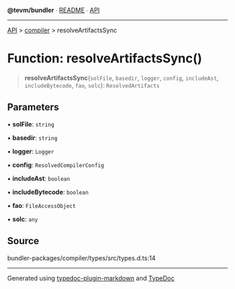 **@tevm/bundler** ∙ [README](../../README.md) ∙ [API](../../API.md)

***

[API](../../API.md) > [compiler](../README.md) > resolveArtifactsSync

# Function: resolveArtifactsSync()

> **resolveArtifactsSync**(`solFile`, `basedir`, `logger`, `config`, `includeAst`, `includeBytecode`, `fao`, `solc`): `ResolvedArtifacts`

## Parameters

▪ **solFile**: `string`

▪ **basedir**: `string`

▪ **logger**: `Logger`

▪ **config**: `ResolvedCompilerConfig`

▪ **includeAst**: `boolean`

▪ **includeBytecode**: `boolean`

▪ **fao**: `FileAccessObject`

▪ **solc**: `any`

## Source

bundler-packages/compiler/types/src/types.d.ts:14

***
Generated using [typedoc-plugin-markdown](https://www.npmjs.com/package/typedoc-plugin-markdown) and [TypeDoc](https://typedoc.org/)
